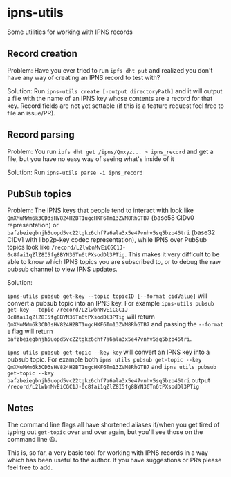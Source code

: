 # ipns-utils
Some utilities for working with IPNS records

## Record creation

Problem: Have you ever tried to run `ipfs dht put` and realized you don't have any way of creating an IPNS record to test with?

Solution: Run `ipns-utils create [-output directoryPath]` and it will output a file with the name of an IPNS key whose contents are a record for that key. Record fields are not yet settable (if this is a feature request feel free to file an issue/PR).

## Record parsing

Problem: You run `ipfs dht get /ipns/Qmxyz... > ipns_record` and get a file, but you have no easy way of seeing what's inside of it

Solution: Run `ipns-utils parse -i ipns_record`

## PubSub topics

Problem: The IPNS keys that people tend to interact with look like `QmXMuMWm6k3CD3sHV824H2BT1ugcHKF6Tm13ZVM8RhGTB7` (base58 CIDv0 representation) or `bafzbeiegbnjh5uopd5vc22tgkz6chf7a6ala3x5e47vnhv5sq5bzo46tri` (base32 CIDv1 with libp2p-key codec representation), while IPNS over PubSub topics look like `/record/L2lwbnMvEiCGC1J-0c8fai1qZlZ8I5fg8BYN36Tn6tPXsodDl3PTig`. This makes it very difficult to be able to know which IPNS topics you are subscribed to, or to debug the raw pubsub channel to view IPNS updates.

Solution:

`ipns-utils pubsub get-key --topic topicID [--format cidValue]` will convert a pubsub topic into an IPNS key. For example `ipns-utils pubsub get-key --topic /record/L2lwbnMvEiCGC1J-0c8fai1qZlZ8I5fg8BYN36Tn6tPXsodDl3PTig` will return `QmXMuMWm6k3CD3sHV824H2BT1ugcHKF6Tm13ZVM8RhGTB7` and passing the `--format 1` flag will return `bafzbeiegbnjh5uopd5vc22tgkz6chf7a6ala3x5e47vnhv5sq5bzo46tri`.

`ipns utils pubsub get-topic --key key` will convert an IPNS key into a pubsub topic. For example both `ipns utils pubsub get-topic --key QmXMuMWm6k3CD3sHV824H2BT1ugcHKF6Tm13ZVM8RhGTB7` and `ipns utils pubsub get-topic --key bafzbeiegbnjh5uopd5vc22tgkz6chf7a6ala3x5e47vnhv5sq5bzo46tri` output `/record/L2lwbnMvEiCGC1J-0c8fai1qZlZ8I5fg8BYN36Tn6tPXsodDl3PTig`

## Notes

The command line flags all have shortened aliases if/when you get tired of typing out `get-topic` over and over again, but you'll see those on the command line 😃.

This is, so far, a very basic tool for working with IPNS records in a way which has been useful to the author. If you have suggestions or PRs please feel free to add.

